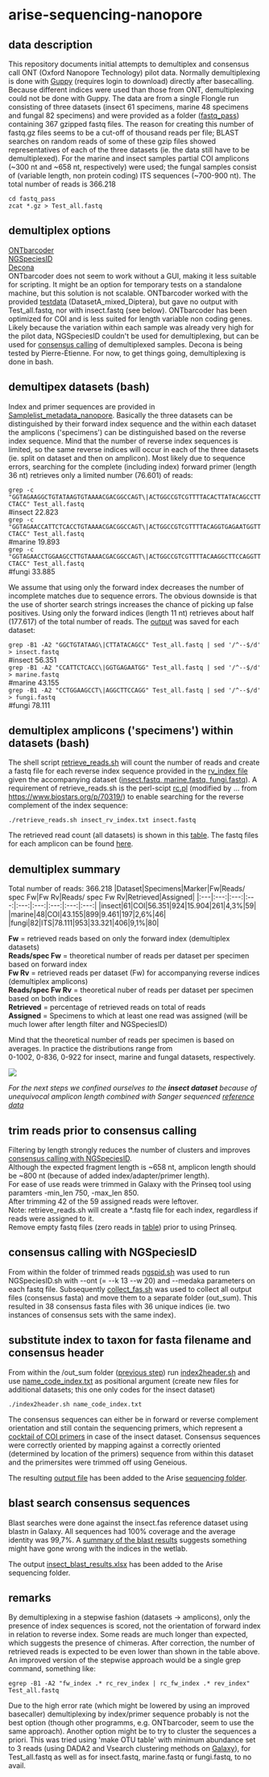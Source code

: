 # arise-sequencing-nanopore
## data description
This repository documents initial attempts to demultiplex and consensus call ONT (Oxford Nanopore Technology) pilot data.
Normally demultiplexing is done with [Guppy](https://community.nanoporetech.com/protocols/Guppy-protocol/v/gpb_2003_v1_revz_14dec2018/linux-guppy) (requires login to download) directly after basecalling. Because different indices were used than those from ONT, demultiplexing could not be done with Guppy.
The data are from a single Flongle run consisting of three datasets (insect 61 specimens, marine 48 specimens and fungal 82 specimens)
and were provided as a folder ([fastq_pass](https://drive.google.com/drive/u/1/folders/1b-3ZsvCA9DyMpFp9QCmAJBaPFgScnIY1)) containing 367 gzipped fastq files. 
The reason for creating this number of fastq.gz files seems to be a cut-off of thousand reads per file; BLAST searches on random reads of some of these
gzip files showed representatives of each of the three datasets (ie. the data still have to be demultiplexed). For the marine and insect
samples partial COI amplicons (~300 nt and ~658 nt, respectively) were used; the fungal samples consist of (variable length, non 
protein coding) ITS sequences (~700-900 nt). The total number of reads is 366.218

`cd fastq_pass`\
`zcat *.gz > Test_all.fastq`

## demultiplex options
[ONTbarcoder](https://github.com/asrivathsan/ONTbarcoder)\
[NGSpeciesID](https://github.com/ksahlin/NGSpeciesID)\
[Decona](https://github.com/Saskia-Oosterbroek/decona)\
ONTbarcoder does not seem to work without a GUI, making it less suitable for scripting. It might be an option for temporary tests on
a standalone machine, but this solution is not scalable. ONTbarcoder worked with the provided [testdata](https://drive.google.com/drive/folders/1F-ojNW-gj2YL1vj8QXsuDxB1BAdZsw20) (DatasetA_mixed_Diptera), but gave no output with Test_all.fastq, nor with insect.fastq (see below). ONTbarcoder has been 
optimized for COI and is less suited for length variable non coding genes. Likely because the variation within each sample was already very high for the pilot data, NGSpeciesID couldn't be used for demultiplexing, but can be used for [consensus calling](#consensus-calling-with-ngspeciesid) of demultiplexed samples. Decona is being tested by Pierre-Étienne. For now, to get things going, demultiplexing is done in bash.

## demultipex datasets (bash)
Index and primer sequences are provided in [Samplelist_metadata_nanopore](https://docs.google.com/spreadsheets/d/18Ms2JC2UmoVHpKIEy736SGRIA0DBC6dy/edit?usp=sharing&ouid=109237925768461347094&rtpof=true&sd=true). Basically the three datasets can be distinguished by their
forward index sequence and the within each dataset the amplicons ('specimens') can be distinguished based on the reverse index sequence.
Mind that the number of reverse index sequences is limited, so the same reverse indices will occur in each of the three datasets (ie. split
on dataset and then on amplicon). Most likely due to sequence errors, searching for the complete (including index) forward primer (length 36 nt)
retrieves only a limited number (76.601) of reads:

`grep -c "GGTAGAAGGCTGTATAAGTGTAAAACGACGGCCAGT\|ACTGGCCGTCGTTTTACACTTATACAGCCTTCTACC" Test_all.fastq`\
#insect  22.823\
`grep -c "GGTAGAACCATTCTCACCTGTAAAACGACGGCCAGT\|ACTGGCCGTCGTTTTACAGGTGAGAATGGTTCTACC" Test_all.fastq`\
#marine  19.893\
`grep -c "GGTAGAACCTGGAAGCCTTGTAAAACGACGGCCAGT\|ACTGGCCGTCGTTTTACAAGGCTTCCAGGTTCTACC" Test_all.fastq`\
#fungi   33.885

We assume that using only the forward index decreases the number of incomplete matches due to sequence errors. The obvious downside is that 
the use of shorter search strings increases the chance of picking up false positives. Using only the forward indices (length 11 nt) retrieves about
half (177.617) of the total number of reads. The [output](https://drive.google.com/drive/folders/1zYL8aNuHByU2BTK5xHu8yUuSoyxTK69E?usp=sharing) was saved for each dataset:

`grep -B1 -A2 "GGCTGTATAAG\|CTTATACAGCC" Test_all.fastq | sed '/^--$/d' > insect.fastq`\
#insect  56.351\
`grep -B1 -A2 "CCATTCTCACC\|GGTGAGAATGG" Test_all.fastq | sed '/^--$/d' > marine.fastq`\
#marine  43.155\
`grep -B1 -A2 "CCTGGAAGCCT\|AGGCTTCCAGG" Test_all.fastq | sed '/^--$/d' > fungi.fastq`\
#fungi   78.111

## demultiplex amplicons ('specimens') within datasets (bash)
The shell script [retrieve_reads.sh](https://github.com/naturalis/arise-sequencing-nanopore/blob/main/scripts/retrieve_reads.sh) will count the number of reads and create a fastq file for each reverse index sequence provided in the [rv_index file](https://github.com/naturalis/arise-sequencing-nanopore/tree/main/index_files) given the accompanying dataset ([insect.fastq, marine.fastq, fungi.fastq](https://drive.google.com/drive/folders/1zYL8aNuHByU2BTK5xHu8yUuSoyxTK69E?usp=sharing)).
A requirement of retrieve_reads.sh is the perl-scipt [rc.pl](https://github.com/naturalis/arise-sequencing-nanopore/blob/main/scripts/rc.pl) (modified by ... from https://www.biostars.org/p/70319/) to enable searching for the reverse complement of the index sequence:

`./retrieve_reads.sh insect_rv_index.txt insect.fastq`

The retrieved read count (all datasets) is shown in this [table](https://github.com/naturalis/arise-sequencing-nanopore/blob/main/metadata/Retrieved_reads.md).
The fastq files for each amplicon can be found [here](https://drive.google.com/drive/folders/1zYL8aNuHByU2BTK5xHu8yUuSoyxTK69E?usp=sharing).

## demultiplex summary
Total number of reads: 366.218
|Dataset|Specimens|Marker|Fw|Reads/   spec Fw|Fw Rv|Reads/  spec Fw Rv|Retrieved|Assigned|
|:---|:---:|:---:|:---:|:---:|:---:|:---:|:---:|:---:|
|insect|61|COI|56.351|924|15.904|261|4,3%|59|
|marine|48|COI|43.155|899|9.461|197|2,6%|46|
|fungi|82|ITS|78.111|953|33.321|406|9,1%|80|

**Fw** = retrieved reads based on only the forward index (demultiplex datasets)\
**Reads/spec Fw** = theoretical number of reads per dataset per specimen based on forward index\
**Fw Rv** = retrieved reads per dataset (Fw) for accompanying reverse indices (demultiplex amplicons)\
**Reads/spec Fw Rv** = theoretical nuber of reads per dataset per specimen based on both indices\
**Retrieved** = percentage of retrieved reads on total of reads\
**Assigned** = Specimens to which at least one read was assigned (will be much lower after length filter and NGSpeciesID)

Mind that the theoretical number of reads per specimen is based on averages. In practice the distributions range from\
0-1002, 0-836, 0-922 for insect, marine and fungal datasets, respectively.

![](https://github.com/naturalis/arise-sequencing-nanopore/blob/main/images/Nanopore_boxplot.png)

*For the next steps we confined ourselves to the **insect dataset** because of unequivocal amplicon length combined with Sanger sequenced [reference data](https://github.com/naturalis/arise-sequencing-nanopore/blob/main/metadata/insect_reference.fasta.txt)*

## trim reads prior to consensus calling
Filtering by length strongly reduces the number of clusters and improves [consensus calling with NGSpeciesID](#consensus-calling-with-ngspeciesid).\
Although the expected fragment length is ~658 nt, amplicon length should be ~800 nt (because of added index/adapter/primer length).\
For ease of use reads were trimmed in Galaxy with the Prinseq tool using paramters -min_len 750, -max_len 850.\
After trimming 42 of the 59 assigned reads were leftover.\
Note: retrieve_reads.sh will create a \*.fastq file for each index, regardless if reads were assigned to it.\
Remove empty fastq files (zero reads in [table](https://github.com/naturalis/arise-sequencing-nanopore/blob/main/metadata/Retrieved_reads.md)) prior to using Prinseq.

## consensus calling with NGSpeciesID
From within the folder of trimmed reads [ngspid.sh](https://github.com/naturalis/arise-sequencing-nanopore/blob/main/scripts/ngspid.sh) was used to run NGSpeciesID.sh with --ont (= --k 13 --w 20) and --medaka parameters on each fastq file. Subsequently [collect_fas.sh](https://github.com/naturalis/arise-sequencing-nanopore/blob/main/scripts/collect_fas.sh) was used  to collect all output files (consensus fasta) and move them to a separate folder (out_sum).
This resulted in 38 consensus fasta files with 36 unique indices (ie. two instances of consensus sets with the same index).

## substitute index to taxon for fasta filename and consensus header
From within the /out_sum folder ([previous step](#consensus-calling-with-ngspeciesid)) run [index2header.sh](https://github.com/naturalis/arise-sequencing-nanopore/blob/main/scripts/index2header.sh) and use [name_code_index.txt](https://github.com/naturalis/arise-sequencing-nanopore/blob/main/index_files/name_code_index.txt) as positional argument (create new files for additional datasets; this one only codes for the insect dataset)

`./index2header.sh name_code_index.txt`

The consensus sequences can either be in forward or reverse complement orientation and still contain the sequencing primers, which represent a [cocktail of COI primers](https://docs.google.com/document/d/1ksfuHD4NOmXkHz1ZUdbrwhz9NWqLD_w_tctlplB7dHM/edit) in case of the insect dataset. Consensus sequences were correctly oriented by mapping against a correctly oriented (determined by location of the primers) sequence from within this dataset and the primersites were trimmed off using Geneious.

The resulting [output file](https://github.com/naturalis/arise-sequencing-nanopore/blob/main/metadata/insect_consensus.fas) has been added to the Arise [sequencing folder](https://drive.google.com/drive/u/0/folders/1b-3ZsvCA9DyMpFp9QCmAJBaPFgScnIY1).

## blast search consensus sequences
Blast searches were done against the insect.fas reference dataset using blastn in Galaxy. All sequences had 100% coverage and the average identity was 99,7%. A [summary of the blast results](https://github.com/naturalis/arise-sequencing-nanopore/blob/main/metadata/insect_blast.md) suggests something might have gone wrong with the indices in the wetlab.

The output [insect_blast_results.xlsx](https://docs.google.com/spreadsheets/d/1D4YLn_QMGX3Ye125wfm73rvV5_CaN7ph/edit?usp=sharing&ouid=109237925768461347094&rtpof=true&sd=true) has been added to the Arise sequencing folder.

## remarks
By demultiplexing in a stepwise fashion (datasets -> amplicons), only the presence of index sequences is scored,
not the orientation of forward index in relation to reverse index. Some reads are much longer than expected, which suggests
the presence of chimeras. After correction, the number of retrieved reads is expected to be even lower than shown in
the table above. An improved version of the stepwise approach would be a single grep command, something like:

`egrep -B1 -A2 "fw_index .* rc_rev_index | rc_fw_index .* rev_index" Test_all.fastq` 

Due to the high error rate (which might be lowered by using an improved basecaller) demultiplexing by index/primer
sequence probably is not the best option (though other programms, e.g. ONTbarcoder, seem to use the same approach).
Another option might be to try to cluster the sequences a priori. This was tried using 'make OTU table' with minimum
abundance set to 3 reads (using DADA2 and Vsearch clustering methods on [Galaxy](https://galaxy.naturalis.nl/)), for 
Test_all.fastq as well as for insect.fastq, marine.fastq or fungi.fastq, to no avail.

